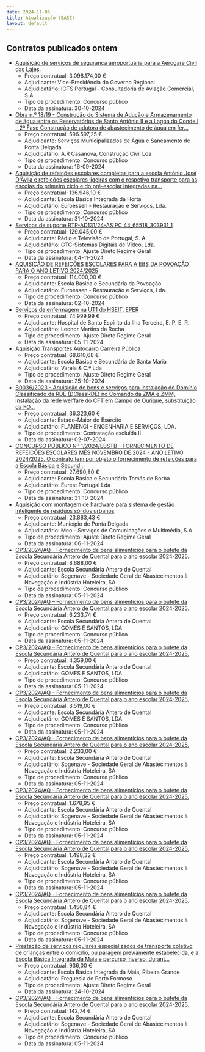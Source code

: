 ```yaml
---
date: 2024-11-06
title: Atualização (BASE)
layout: default
---
```

## Contratos publicados ontem

* [Aquisição de serviços de segurança aeroportuária para a Aerogare Civil das Lajes.](https://www.base.gov.pt/Base4/pt/detalhe/?type=contratos&id=11011094)
  * Preço contratual: 3.098.174,00 €
  * Adjudicante: Vice-Presidência do Governo Regional
  * Adjudicatário: ICTS Portugal - Consultadoria de Aviação Comercial, S.A.
  * Tipo de procedimento: Concurso público
  * Data da assinatura: 30-10-2024
* [Obra n.º 18/19 - Construção do Sistema de Adução e Armazenamento de água entre os Reservatórios de Santo António II e a Lagoa do Conde I - 2ª Fase
Construção de adutora de abastecimento de água em fer...](https://www.base.gov.pt/Base4/pt/detalhe/?type=contratos&id=11011660)
  * Preço contratual: 596.597,25 €
  * Adjudicante: Serviços Municipalizados de Água e Saneamento de Ponta Delgada
  * Adjudicatário: A.R Casanova, Construção Civil Lda
  * Tipo de procedimento: Concurso público
  * Data da assinatura: 16-09-2024
* [Aquisição de refeições escolares completas para a escola António José D'Ávila e refeições escolares ligeiras com o respetivo transporte para as escolas do primeiro ciclo e do pré-escolar integradas na...](https://www.base.gov.pt/Base4/pt/detalhe/?type=contratos&id=11011720)
  * Preço contratual: 136.946,10 €
  * Adjudicante: Escola Básica Integrada da Horta
  * Adjudicatário: Euroessen - Restauração e Serviços, Lda.
  * Tipo de procedimento: Concurso público
  * Data da assinatura: 31-10-2024
* [Serviços de suporte RTP-AD131/24-AS PC 44_65518_303931_1](https://www.base.gov.pt/Base4/pt/detalhe/?type=contratos&id=11011463)
  * Preço contratual: 129.045,00 €
  * Adjudicante: Rádio e Televisão de Portugal, S. A.
  * Adjudicatário: GTC-Sistemas Digitais de Vídeo, Lda.
  * Tipo de procedimento: Ajuste Direto Regime Geral
  * Data da assinatura: 04-11-2024
* [AQUISIÇÃO DE REFEIÇÕES ESCOLARES PARA A EBS DA POVOAÇÃO PARA O ANO LETIVO 2024/2025](https://www.base.gov.pt/Base4/pt/detalhe/?type=contratos&id=11010672)
  * Preço contratual: 114.000,00 €
  * Adjudicante: Escola Básica e Secundária da Povoação
  * Adjudicatário: Euroessen - Restauração e Serviços, Lda.
  * Tipo de procedimento: Concurso público
  * Data da assinatura: 02-10-2024
* [Serviços de enfermagem na UT1 do HSEIT, EPER](https://www.base.gov.pt/Base4/pt/detalhe/?type=contratos&id=11010155)
  * Preço contratual: 74.999,99 €
  * Adjudicante: Hospital de Santo Espírito da Ilha Terceira, E. P. E. R.
  * Adjudicatário: Leonor Martins da Rocha
  * Tipo de procedimento: Ajuste Direto Regime Geral
  * Data da assinatura: 05-11-2024
* [Aquisição Transportes Autocarro Carreira Pública](https://www.base.gov.pt/Base4/pt/detalhe/?type=contratos&id=11010480)
  * Preço contratual: 68.610,68 €
  * Adjudicante: Escola Básica e Secundária de Santa Maria
  * Adjudicatário: Varela & C.ª Lda
  * Tipo de procedimento: Ajuste Direto Regime Geral
  * Data da assinatura: 25-10-2024
* [B0036/2023 - Aquisição de bens e serviços para instalação do Domínio Classificado da RDE (DClassRDE) no Comando da ZMA e ZMM, instalação da rede welffare do CFT em Campo de Ourique, substituição da FO...](https://www.base.gov.pt/Base4/pt/detalhe/?type=contratos&id=11011354)
  * Preço contratual: 36.323,60 €
  * Adjudicante: Estado-Maior do Exército
  * Adjudicatário: FLAMENGI - ENGENHARIA E SERVIÇOS, LDA.
  * Tipo de procedimento: Contratação excluída II
  * Data da assinatura: 02-07-2024
* [CONCURSO PÚBLICO Nº 1/2024/EBSTB - FORNECIMENTO DE REFEIÇÕES ESCOLARES MÊS NOVEMBRO DE 2024 -  ANO LETIVO 2024/2025. O contrato tem por objeto o fornecimento de refeições para a Escola Básica e Secund...](https://www.base.gov.pt/Base4/pt/detalhe/?type=contratos&id=11010734)
  * Preço contratual: 27.690,80 €
  * Adjudicante: Escola Básica e Secundária Tomás de Borba
  * Adjudicatário: Eurest Portugal Lda
  * Tipo de procedimento: Concurso público
  * Data da assinatura: 31-10-2024
* [Aquisição com montagem de hardware para sistema de gestão inteligente de resíduos sólidos urbanos](https://www.base.gov.pt/Base4/pt/detalhe/?type=contratos&id=11010999)
  * Preço contratual: 23.883,43 €
  * Adjudicante: Município de Ponta Delgada
  * Adjudicatário: Meo -  Serviços de Comunicações e Multimédia, S.A.
  * Tipo de procedimento: Ajuste Direto Regime Geral
  * Data da assinatura: 06-11-2024
* [CP3/2024/AQ – Fornecimento de bens alimentícios para o bufete da Escola Secundária Antero de Quental para o ano escolar 2024-2025.](https://www.base.gov.pt/Base4/pt/detalhe/?type=contratos&id=11010628)
  * Preço contratual: 8.688,00 €
  * Adjudicante: Escola Secundária Antero de Quental
  * Adjudicatário: Sogenave - Sociedade Geral de Abastecimentos à Navegação e Indústria Hoteleira, SA
  * Tipo de procedimento: Concurso público
  * Data da assinatura: 05-11-2024
* [CP3/2024/AQ – Fornecimento de bens alimentícios para o bufete da Escola Secundária Antero de Quental para o ano escolar 2024-2025.](https://www.base.gov.pt/Base4/pt/detalhe/?type=contratos&id=11010489)
  * Preço contratual: 6.233,74 €
  * Adjudicante: Escola Secundária Antero de Quental
  * Adjudicatário: GOMES E SANTOS, LDA
  * Tipo de procedimento: Concurso público
  * Data da assinatura: 05-11-2024
* [CP3/2024/AQ – Fornecimento de bens alimentícios para o bufete da Escola Secundária Antero de Quental para o ano escolar 2024-2025.](https://www.base.gov.pt/Base4/pt/detalhe/?type=contratos&id=11010544)
  * Preço contratual: 4.359,00 €
  * Adjudicante: Escola Secundária Antero de Quental
  * Adjudicatário: GOMES E SANTOS, LDA
  * Tipo de procedimento: Concurso público
  * Data da assinatura: 05-11-2024
* [CP3/2024/AQ – Fornecimento de bens alimentícios para o bufete da Escola Secundária Antero de Quental para o ano escolar 2024-2025.](https://www.base.gov.pt/Base4/pt/detalhe/?type=contratos&id=11010534)
  * Preço contratual: 3.519,00 €
  * Adjudicante: Escola Secundária Antero de Quental
  * Adjudicatário: GOMES E SANTOS, LDA
  * Tipo de procedimento: Concurso público
  * Data da assinatura: 05-11-2024
* [CP3/2024/AQ – Fornecimento de bens alimentícios para o bufete da Escola Secundária Antero de Quental para o ano escolar 2024-2025.](https://www.base.gov.pt/Base4/pt/detalhe/?type=contratos&id=11010618)
  * Preço contratual: 2.233,00 €
  * Adjudicante: Escola Secundária Antero de Quental
  * Adjudicatário: Sogenave - Sociedade Geral de Abastecimentos à Navegação e Indústria Hoteleira, SA
  * Tipo de procedimento: Concurso público
  * Data da assinatura: 05-11-2024
* [CP3/2024/AQ – Fornecimento de bens alimentícios para o bufete da Escola Secundária Antero de Quental para o ano escolar 2024-2025.](https://www.base.gov.pt/Base4/pt/detalhe/?type=contratos&id=11010649)
  * Preço contratual: 1.678,95 €
  * Adjudicante: Escola Secundária Antero de Quental
  * Adjudicatário: Sogenave - Sociedade Geral de Abastecimentos à Navegação e Indústria Hoteleira, SA
  * Tipo de procedimento: Concurso público
  * Data da assinatura: 05-11-2024
* [CP3/2024/AQ – Fornecimento de bens alimentícios para o bufete da Escola Secundária Antero de Quental para o ano escolar 2024-2025.](https://www.base.gov.pt/Base4/pt/detalhe/?type=contratos&id=11010614)
  * Preço contratual: 1.498,32 €
  * Adjudicante: Escola Secundária Antero de Quental
  * Adjudicatário: Sogenave - Sociedade Geral de Abastecimentos à Navegação e Indústria Hoteleira, SA
  * Tipo de procedimento: Concurso público
  * Data da assinatura: 05-11-2024
* [CP3/2024/AQ – Fornecimento de bens alimentícios para o bufete da Escola Secundária Antero de Quental para o ano escolar 2024-2025.](https://www.base.gov.pt/Base4/pt/detalhe/?type=contratos&id=11010674)
  * Preço contratual: 1.450,84 €
  * Adjudicante: Escola Secundária Antero de Quental
  * Adjudicatário: Sogenave - Sociedade Geral de Abastecimentos à Navegação e Indústria Hoteleira, SA
  * Tipo de procedimento: Concurso público
  * Data da assinatura: 05-11-2024
* [Prestação de serviços regulares especializados de transporte coletivo de crianças entre o domicílio, ou paragem previamente estabelecida, e a Escola Básica Integrada da Maia e percurso inverso, durant...](https://www.base.gov.pt/Base4/pt/detalhe/?type=contratos&id=11010412)
  * Preço contratual: 936,00 €
  * Adjudicante: Escola Básica Integrada da Maia, Ribeira Grande
  * Adjudicatário: Freguesia de Porto Formoso
  * Tipo de procedimento: Ajuste Direto Regime Geral
  * Data da assinatura: 24-10-2024
* [CP3/2024/AQ – Fornecimento de bens alimentícios para o bufete da Escola Secundária Antero de Quental para o ano escolar 2024-2025.](https://www.base.gov.pt/Base4/pt/detalhe/?type=contratos&id=11010681)
  * Preço contratual: 142,74 €
  * Adjudicante: Escola Secundária Antero de Quental
  * Adjudicatário: Sogenave - Sociedade Geral de Abastecimentos à Navegação e Indústria Hoteleira, SA
  * Tipo de procedimento: Concurso público
  * Data da assinatura: 05-11-2024
